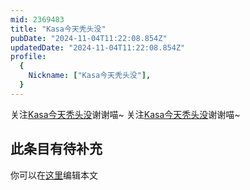 ```yaml
---
mid: 2369483
title: "Kasa今天秃头没"
pubDate: "2024-11-04T11:22:08.854Z"
updatedDate: "2024-11-04T11:22:08.854Z"
profile:
  {
    Nickname: ["Kasa今天秃头没"],
  }
---
```


关注[Kasa今天秃头没](https://space.bilibili.com/2369483)谢谢喵~ 关注[Kasa今天秃头没](https://space.bilibili.com/2369483)谢谢喵~

## 此条目有待补充
你可以在[这里](https://github.com/Yuhanawa/VTuber.ICU/edit/master/src/content/v/Kasa今天秃头没/index.md)编辑本文
